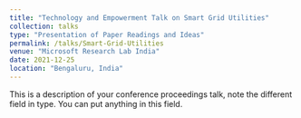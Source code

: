 ```yaml
---
title: "Technology and Empowerment Talk on Smart Grid Utilities"
collection: talks
type: "Presentation of Paper Readings and Ideas"
permalink: /talks/Smart-Grid-Utilities
venue: "Microsoft Research Lab India"
date: 2021-12-25
location: "Bengaluru, India"
---
```


This is a description of your conference proceedings talk, note the different field in type. You can put anything in this field.
